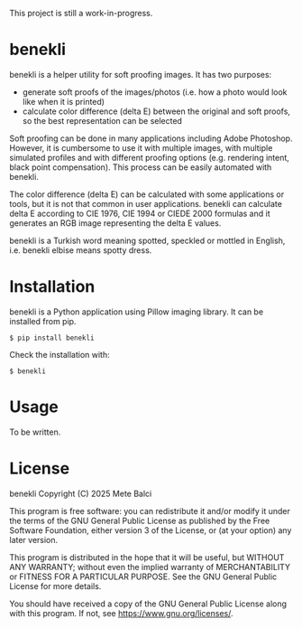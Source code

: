 
This project is still a work-in-progress.

# benekli

benekli is a helper utility for soft proofing images. It has two purposes:

- generate soft proofs of the images/photos (i.e. how a photo would look like when it is printed)
- calculate color difference (delta E) between the original and soft proofs, so the best representation can be selected

Soft proofing can be done in many applications including Adobe Photoshop. However, it is cumbersome to use it with multiple images, with multiple simulated profiles and with different proofing options (e.g. rendering intent, black point compensation). This process can be easily automated with benekli.

The color difference (delta E) can be calculated with some applications or tools, but it is not that common in user applications. benekli can calculate delta E according to CIE 1976, CIE 1994 or CIEDE 2000 formulas and it generates an RGB image representing the delta E values.

benekli is a Turkish word meaning spotted, speckled or mottled in English, i.e. benekli elbise means spotty dress.

# Installation

benekli is a Python application using Pillow imaging library. It can be installed from pip.

```
$ pip install benekli
```

Check the installation with:

```
$ benekli
```

# Usage

To be written.

# License

benekli
Copyright (C) 2025 Mete Balci

This program is free software: you can redistribute it and/or modify
it under the terms of the GNU General Public License as published by
the Free Software Foundation, either version 3 of the License, or
(at your option) any later version.

This program is distributed in the hope that it will be useful,
but WITHOUT ANY WARRANTY; without even the implied warranty of
MERCHANTABILITY or FITNESS FOR A PARTICULAR PURPOSE.  See the
GNU General Public License for more details.

You should have received a copy of the GNU General Public License
along with this program.  If not, see <https://www.gnu.org/licenses/>.